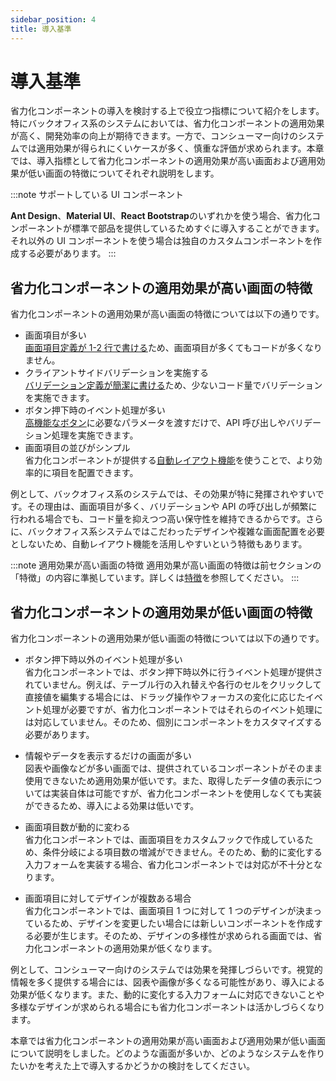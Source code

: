 ```yaml
---
sidebar_position: 4
title: 導入基準
---
```


# 導入基準

省力化コンポーネントの導入を検討する上で役立つ指標について紹介をします。特にバックオフィス系のシステムにおいては、省力化コンポーネントの適用効果が高く、開発効率の向上が期待できます。一方で、コンシューマー向けのシステムでは適用効果が得られにくいケースが多く、慎重な評価が求められます。本章では、導入指標として省力化コンポーネントの適用効果が高い画面および適用効果が低い画面の特徴についてそれぞれ説明をします。

:::note サポートしている UI コンポーネント

<strong>Ant Design</strong>、<strong>Material UI</strong>、<strong>React Bootstrap</strong>のいずれかを使う場合、省力化コンポーネントが標準で部品を提供しているためすぐに導入することができます。それ以外の UI コンポーネントを使う場合は独自のカスタムコンポーネントを作成する必要があります。
:::

## 省力化コンポーネントの適用効果が高い画面の特徴

省力化コンポーネントの適用効果が高い画面の特徴については以下の通りです。

- 画面項目が多い  
  [画面項目定義が 1-2 行で書ける](./features.md#画面項目定義が-1-2-行で書ける)ため、画面項目が多くてもコードが多くなりません。
- クライアントサイドバリデーションを実施する  
  [バリデーション定義が簡潔に書ける](./features.md#バリデーション定義が簡潔に書ける)ため、少ないコード量でバリデーションを実施できます。
- ボタン押下時のイベント処理が多い  
  [高機能なボタン](./features.md#高機能なボタンを提供する)に必要なパラメータを渡すだけで、API 呼び出しやバリデーション処理を実施できます。
- 画面項目の並びがシンプル  
  省力化コンポーネントが提供する[自動レイアウト機能](./features.md#自動レイアウト機能)を使うことで、より効率的に項目を配置できます。

例として、バックオフィス系のシステムでは、その効果が特に発揮されやすいです。その理由は、画面項目が多く、バリデーションや API の呼び出しが頻繁に行われる場合でも、コード量を抑えつつ高い保守性を維持できるからです。さらに、バックオフィス系システムではこだわったデザインや複雑な画面配置を必要としないため、自動レイアウト機能を活用しやすいという特徴もあります。

:::note 適用効果が高い画面の特徴
適用効果が高い画面の特徴は前セクションの「特徴」の内容に準拠しています。詳しくは[特徴](./features.md)を参照してください。
:::

## 省力化コンポーネントの適用効果が低い画面の特徴

省力化コンポーネントの適用効果が低い画面の特徴については以下の通りです。

- ボタン押下時以外のイベント処理が多い  
  省力化コンポーネントでは、ボタン押下時以外に行うイベント処理が提供されていません。例えば、テーブル行の入れ替えや各行のセルをクリックして直接値を編集する場合には、ドラッグ操作やフォーカスの変化に応じたイベント処理が必要ですが、省力化コンポーネントではそれらのイベント処理には対応していません。そのため、個別にコンポーネントをカスタマイズする必要があります。

- 情報やデータを表示するだけの画面が多い  
  図表や画像などが多い画面では、提供されているコンポーネントがそのまま使用できないため適用効果が低いです。また、取得したデータ値の表示については実装自体は可能ですが、省力化コンポーネントを使用しなくても実装ができるため、導入による効果は低いです。

- 画面項目数が動的に変わる  
  省力化コンポーネントでは、画面項目をカスタムフックで作成しているため、条件分岐による項目数の増減ができません。そのため、動的に変化する入力フォームを実装する場合、省力化コンポーネントでは対応が不十分となります。

- 画面項目に対してデザインが複数ある場合  
  省力化コンポーネントでは、画面項目 1 つに対して 1 つのデザインが決まっているため、デザインを変更したい場合には新しいコンポーネントを作成する必要が生じます。そのため、デザインの多様性が求められる画面では、省力化コンポーネントの適用効果が低くなります。

例として、コンシューマー向けのシステムでは効果を発揮しづらいです。視覚的情報を多く提供する場合には、図表や画像が多くなる可能性があり、導入による効果が低くなります。また、動的に変化する入力フォームに対応できないことや多様なデザインが求められる場合にも省力化コンポーネントは活かしづらくなります。

本章では省力化コンポーネントの適用効果が高い画面および適用効果が低い画面について説明をしました。どのような画面が多いか、どのようなシステムを作りたいかを考えた上で導入するかどうかの検討をしてください。
